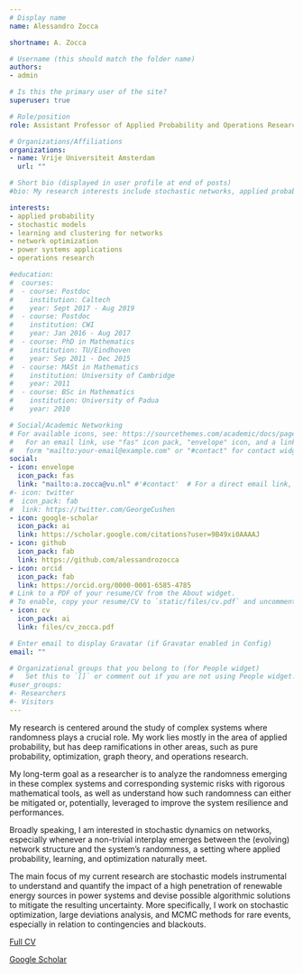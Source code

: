 ```yaml
---
# Display name
name: Alessandro Zocca

shortname: A. Zocca

# Username (this should match the folder name)
authors:
- admin

# Is this the primary user of the site?
superuser: true

# Role/position
role: Assistant Professor of Applied Probability and Operations Research

# Organizations/Affiliations
organizations:
- name: Vrije Universiteit Amsterdam
  url: ""

# Short bio (displayed in user profile at end of posts)
#bio: My research interests include stochastic networks, applied probability and applications to power systems reliability.

interests:
- applied probability
- stochastic models
- learning and clustering for networks
- network optimization
- power systems applications
- operations research

#education:
#  courses:
#  - course: Postdoc
#    institution: Caltech
#    year: Sept 2017 - Aug 2019
#  - course: Postdoc
#    institution: CWI
#    year: Jan 2016 - Aug 2017
#  - course: PhD in Mathematics
#    institution: TU/Eindhoven
#    year: Sep 2011 - Dec 2015
#  - course: MASt in Mathematics
#    institution: University of Cambridge
#    year: 2011
#  - course: BSc in Mathematics
#    institution: University of Padua
#    year: 2010

# Social/Academic Networking
# For available icons, see: https://sourcethemes.com/academic/docs/page-builder/#icons
#   For an email link, use "fas" icon pack, "envelope" icon, and a link in the
#   form "mailto:your-email@example.com" or "#contact" for contact widget.
social:
- icon: envelope
  icon_pack: fas
  link: "mailto:a.zocca@vu.nl" #'#contact'  # For a direct email link, use "mailto:test@example.org".
#- icon: twitter
#  icon_pack: fab
#  link: https://twitter.com/GeorgeCushen
- icon: google-scholar
  icon_pack: ai
  link: https://scholar.google.com/citations?user=9B49xi0AAAAJ
- icon: github
  icon_pack: fab
  link: https://github.com/alessandrozocca
- icon: orcid
  icon_pack: fab
  link: https://orcid.org/0000-0001-6585-4785
# Link to a PDF of your resume/CV from the About widget.
# To enable, copy your resume/CV to `static/files/cv.pdf` and uncomment the lines below.
- icon: cv
  icon_pack: ai
  link: files/cv_zocca.pdf

# Enter email to display Gravatar (if Gravatar enabled in Config)
email: ""

# Organizational groups that you belong to (for People widget)
#   Set this to `[]` or comment out if you are not using People widget.
#user_groups:
#- Researchers
#- Visitors
---
```


My research is centered around the study of complex systems where randomness plays a crucial role. My work lies mostly in the area of applied probability, but has deep ramifications in other areas, such as pure probability, optimization, graph theory, and operations research.

My long-term goal as a researcher is to analyze the randomness emerging in these complex systems and corresponding systemic risks with rigorous mathematical tools, as well as understand how such randomness can either be mitigated or, potentially, leveraged to improve the system resilience and performances.

Broadly speaking, I am interested in stochastic dynamics on networks, especially whenever a non-trivial interplay emerges between the (evolving) network structure and the system’s randomness, a setting where applied probability, learning, and optimization naturally meet.

The main focus of my current research are stochastic models instrumental to understand and quantify the impact of a high penetration of renewable energy sources in power systems and devise possible algorithmic solutions to mitigate the resulting uncertainty. More specifically, I work on stochastic optimization, large deviations analysis, and MCMC methods for rare events, especially in relation to contingencies and blackouts.


[Full CV](../files/cv_zocca.pdf)

[Google Scholar](https://scholar.google.com/citations?user=9B49xi0AAAAJ)
